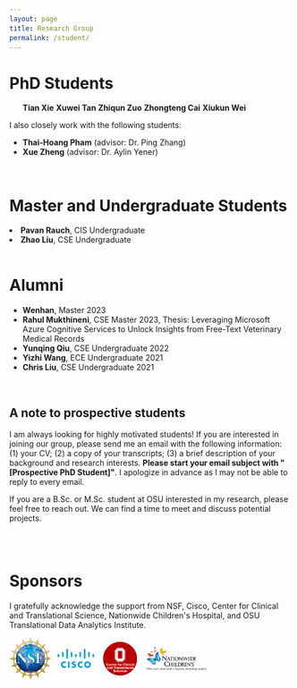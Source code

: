 ```yaml
---
layout: page
title: Research Group
permalink: /student/
---
```


<h1>PhD Students</h1>
<ul>
<b>Tian Xie</b>
<b>Xuwei Tan</b>
<b>Zhiqun Zuo</b>
<b> Zhongteng Cai</b>
<b> Xiukun Wei</b>

</ul>

I also closely work with the following students:
<ul>
    <li> <b>Thai-Hoang Pham</b> (advisor: Dr. Ping Zhang)</li>
 <li><b>Xue Zheng</b> (advisor: Dr. Aylin Yener) </li>

</ul>

<br>
<h1>Master and Undergraduate Students</h1>
<li> <b>Pavan Rauch</b>, CIS Undergraduate</li>
<li> <b>Zhao Liu</b>, CSE Undergraduate</li>


<br>
<h1>Alumni</h1>
<ul>
<li> <b>Wenhan</b>, Master 2023</li>
 <li> <b>Rahul Mukthineni</b>, CSE Master 2023, Thesis: Leveraging Microsoft Azure Cognitive Services to Unlock Insights from Free-Text Veterinary Medical Records</li>
 <li><b>Yunqing Qiu</b>, CSE Undergraduate 2022</li>
  <li><b>Yizhi Wang</b>, ECE Undergraduate 2021</li>
  <li><b>Chris Liu</b>, CSE Undergraduate 2021</li>
</ul>

<!--
<p style="float: left; font-size: 12pt; text-align: center; width: 20%; margin-right: 10%; margin-bottom: 1em;"><img src="/images/you.jpeg" style="width: 100%">Your name can be here </p>

<p style="float: left; font-size: 12pt; text-align: center; width: 20%; margin-right: 10%; margin-bottom: 1em;"><img src="/images/you.jpeg" style="width: 100%">Your name can be here</p>

<p style="clear: both;">
-->

<br>
<h2>A note to prospective students</h2>

<p> I am always looking for highly motivated students! If you are interested in joining our group, please send me an email with the following information: (1) your CV; (2) a copy of your transcripts; (3) a brief description of your background and research interests. <b>Please start your email subject with "[Prospective PhD Student]"</b>. I apologize in advance as I may not be able to reply to every email.</p> 

<p> If you are a B.Sc. or M.Sc. student at OSU interested in my research, please feel free to reach out. We can find a time to meet and discuss potential projects.</p>

<br>

<!--
<h1>Group Photo</h1>

<p style="display: block;  font-size: 11pt; text-align: center; width: 70%; margin-right: auto; margin-bottom: auto;"><img src="/images/group1.jpeg" style="width: 100%" align=center>Group Gathering, September 2022 </p>

-->

<br>
<h1>Sponsors</h1>

I gratefully acknowledge the support from NSF, Cisco, Center for Clinical and Translational Science, Nationwide Children's Hospital, and OSU Translational Data Analytics Institute.

<img style='width: 70%; max-height: 15%' src="/images/sponsor.png" />
